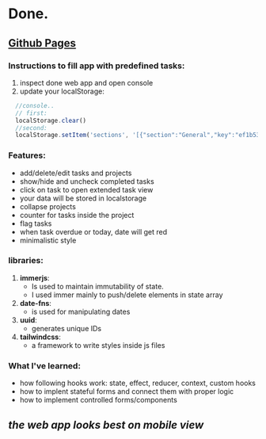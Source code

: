 
# Done.

## [Github Pages](https://callmehallo.github.io/done--todo-list-/)


### Instructions to fill app with predefined tasks:


   1. inspect done web app and open console
   2. update your localStorage: 
  ```javascript
    //console..
    // first:
    localStorage.clear() 
    //second:
    localStorage.setItem('sections', '[{"section":"General","key":"ef1b53a3-cbab-4385-b743-f7bcd75b124c","tasks":[{"title":"Hello ","description":"World","date":"2022-05-29T13:33:09.711Z","flagged":false,"done":false,"key":"74f3c40b-6e18-41ab-af92-07216aceb756","sectionKey":"ef1b53a3-cbab-4385-b743-f7bcd75b124c"},{"title":"take the trash out","description":"","date":null,"flagged":true,"done":false,"key":"5e92638d-3365-4ebc-9171-192f43e5a2a0","sectionKey":"ef1b53a3-cbab-4385-b743-f7bcd75b124c"},{"title":"buy  groceries","description":"","date":"2022-05-29T22:00:00.000Z","flagged":false,"done":true,"key":"33377535-e06f-4869-aabc-8e64648d7593","sectionKey":"ef1b53a3-cbab-4385-b743-f7bcd75b124c"}]},{"section":"Programming","key":"09d35a30-2ef5-4519-b523-26ba328d989b","tasks":[{"title":"learn TypeScript","description":"","date":"2022-05-29T22:00:00.000Z","flagged":true,"done":false,"key":"b255a28c-6b1c-4fef-ba91-aafe8513b487","sectionKey":"09d35a30-2ef5-4519-b523-26ba328d989b"},{"title":"learn react Native ","description":"or maybe kotlin/swift","flagged":false,"done":false,"key":"5210d0be-f874-4ff8-baba-f18ba8e91924","sectionKey":"09d35a30-2ef5-4519-b523-26ba328d989b"},{"title":"finish todo app","description":"todo app exercise from the odin project website","date":"2022-05-29T13:38:03.600Z","flagged":false,"done":true,"key":"b2557846-97b3-4e50-93f6-7aafb9c488ce","sectionKey":"09d35a30-2ef5-4519-b523-26ba328d989b"}]},{"section":"University","key":"6d584438-659d-4c14-8985-08b10c21bffe","tasks":[{"title":"upcoming exam","description":"algorithms and data structures ","date":"2022-07-24T22:00:00.000Z","flagged":true,"done":false,"key":"f010e529-81ec-4409-b227-c7f9195c4696","sectionKey":"6d584438-659d-4c14-8985-08b10c21bffe"},{"title":"study group meeting ","description":"","date":"2022-06-01T22:00:00.000Z","flagged":false,"done":false,"key":"0ddcdb3e-79b2-4ee8-be93-4af8ba1d65ba","sectionKey":"6d584438-659d-4c14-8985-08b10c21bffe"},{"title":"buy new college block","description":"squared paper","date":null,"flagged":false,"done":false,"key":"958485e4-194b-4d9b-b81f-35d2948a5874","sectionKey":"6d584438-659d-4c14-8985-08b10c21bffe"}]}]')
  ```







### **Features:**
- add/delete/edit tasks and projects
- show/hide and uncheck completed tasks
- click on task to open extended task view
- your data will be stored in localstorage
- collapse projects
- counter for tasks inside the project
- flag tasks
- when task overdue or today, date will get red
- minimalistic style

### **libraries:**
  1. **immerjs**:
      * Is used to maintain immutability of state. 
      * I used immer mainly to push/delete elements in state array
  2. **date-fns**:
      * is used for manipulating dates
  3. **uuid**: 
      * generates unique IDs
  4. **tailwindcss**: 
      * a framework to write styles inside js files
   
### What I've learned: 

- how following hooks work: state, effect, reducer, context, custom hooks
- how to implent stateful forms and connect them with proper logic 
- how to implement controlled forms/components

## *the web app looks best on mobile view*
  